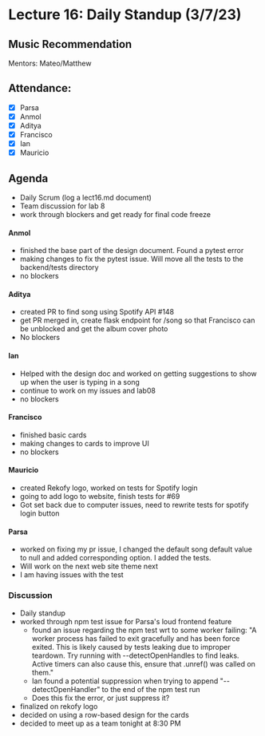 # Lecture 16: Daily Standup (3/7/23)

## Music Recommendation

Mentors: Mateo/Matthew

## Attendance:

 - [X] Parsa
 - [X] Anmol
 - [X] Aditya
 - [X] Francisco 
 - [X] Ian
 - [X] Mauricio

## Agenda

 - Daily Scrum (log a lect16.md document)
 - Team discussion for lab 8
 - work through blockers and get ready for final code freeze

#### Anmol
 - finished the base part of the design document. Found a pytest error
 - making changes to fix the pytest issue. Will move all the tests to the backend/tests directory
 - no blockers

#### Aditya
 - created PR to find song using Spotify API #148
 - get PR merged in, create flask endpoint for /song so that Francisco can be unblocked and get the album cover photo
 - No blockers

#### Ian
 - Helped with the design doc and worked on getting suggestions to show up when the user is typing in a song
 - continue to work on my issues and lab08
 - no blockers

#### Francisco
 - finished basic cards
 - making changes to cards to improve UI
 - no blockers

#### Mauricio
 - created Rekofy logo, worked on tests for Spotify login
 - going to add logo to website, finish tests for #69
 - Got set back due to computer issues, need to rewrite tests for spotify login button

#### Parsa
 - worked on fixing my pr issue, I changed the default song default value to null and added corresponding option. I added the tests.
 - Will work on the next web site theme next
 - I am having issues with the test

### Discussion
 - Daily standup 
 - worked through npm test issue for Parsa's loud frontend feature
   - found an issue regarding the npm test wrt to some worker failing: "A worker process has failed to exit gracefully and has been force exited. This is likely caused by tests leaking due to improper teardown. Try running with --detectOpenHandles to find leaks. Active timers can also cause this, ensure that .unref() was called on them."
   - Ian found a potential suppression when trying to append "--detectOpenHandler" to the end of the npm test run
   - Does this fix the error, or just suppress it?
 - finalized on rekofy logo
 - decided on using a row-based design for the cards
 - decided to meet up as a team tonight at 8:30 PM

